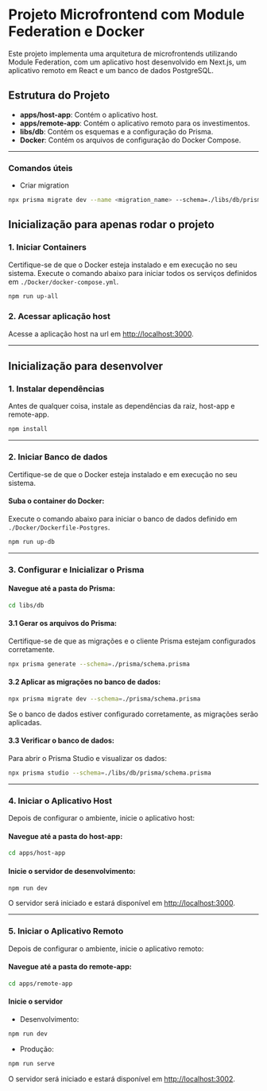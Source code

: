 # Projeto Microfrontend com Module Federation e Docker

Este projeto implementa uma arquitetura de microfrontends utilizando Module Federation, com um aplicativo host desenvolvido em Next.js, um aplicativo remoto em React e um banco de dados PostgreSQL.

## Estrutura do Projeto

- **apps/host-app**: Contém o aplicativo host.
- **apps/remote-app**: Contém o aplicativo remoto para os investimentos.
- **libs/db**: Contém os esquemas e a configuração do Prisma.
- **Docker**: Contém os arquivos de configuração do Docker Compose.

---

### Comandos úteis

- Criar migration

```bash
npx prisma migrate dev --name <migration_name> --schema=./libs/db/prisma/schema.prisma
```

## Inicialização para apenas rodar o projeto

### 1. Iniciar Containers

Certifique-se de que o Docker esteja instalado e em execução no seu sistema.
Execute o comando abaixo para iniciar todos os serviços definidos em `./Docker/docker-compose.yml`.

```bash
npm run up-all
```

### 2. Acessar aplicação host

Acesse a aplicação host na url em [http://localhost:3000](http://localhost:3000).

---

## Inicialização para desenvolver

### 1. Instalar dependências

Antes de qualquer coisa, instale as dependências da raiz, host-app e remote-app.

```bash
npm install
```

---

### 2. Iniciar Banco de dados

Certifique-se de que o Docker esteja instalado e em execução no seu sistema.

#### Suba o container do Docker:

Execute o comando abaixo para iniciar o banco de dados definido em `./Docker/Dockerfile-Postgres`.

```bash
npm run up-db
```

---

### 3. Configurar e Inicializar o Prisma

#### Navegue até a pasta do Prisma:

```bash
cd libs/db
```

#### 3.1 Gerar os arquivos do Prisma:

Certifique-se de que as migrações e o cliente Prisma estejam configurados corretamente.

```bash
npx prisma generate --schema=./prisma/schema.prisma
```

#### 3.2 Aplicar as migrações no banco de dados:

```bash
npx prisma migrate dev --schema=./prisma/schema.prisma
```

Se o banco de dados estiver configurado corretamente, as migrações serão aplicadas.

#### 3.3 Verificar o banco de dados:

Para abrir o Prisma Studio e visualizar os dados:

```bash
npx prisma studio --schema=./libs/db/prisma/schema.prisma
```

---

### 4. Iniciar o Aplicativo Host

Depois de configurar o ambiente, inicie o aplicativo host:

#### Navegue até a pasta do host-app:

```bash
cd apps/host-app
```

#### Inicie o servidor de desenvolvimento:

```bash
npm run dev
```

O servidor será iniciado e estará disponível em [http://localhost:3000](http://localhost:3000).

---

### 5. Iniciar o Aplicativo Remoto

Depois de configurar o ambiente, inicie o aplicativo remoto:

#### Navegue até a pasta do remote-app:

```bash
cd apps/remote-app
```

#### Inicie o servidor

- Desenvolvimento:

```bash
npm run dev
```

- Produção:

```bash
npm run serve
```

O servidor será iniciado e estará disponível em [http://localhost:3002](http://localhost:3002).
